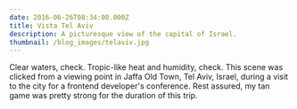```yaml
---
date: 2016-06-26T08:34:00.000Z
title: Vista Tel Aviv
description: A picturesque view of the capital of Israel.
thumbnail: /blog_images/telaviv.jpg
---
```


Clear waters, check. Tropic-like heat and humidity, check. This scene was clicked from a viewing point in Jaffa Old Town, Tel Aviv, Israel, during a visit to the city for a frontend developer's conference. Rest assured, my tan game was pretty strong for the duration of this trip.
